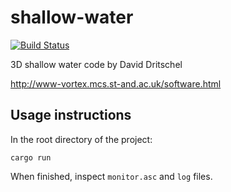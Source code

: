 # shallow-water

[![Build Status](https://travis-ci.com/chocol4te/shallow-water.svg?token=Yy278F6KPxruhJLf8xog&branch=master)](https://travis-ci.com/chocol4te/shallow-water)

3D shallow water code by David Dritschel

http://www-vortex.mcs.st-and.ac.uk/software.html

## Usage instructions

In the root directory of the project:

    cargo run

When finished, inspect `monitor.asc` and `log` files.
